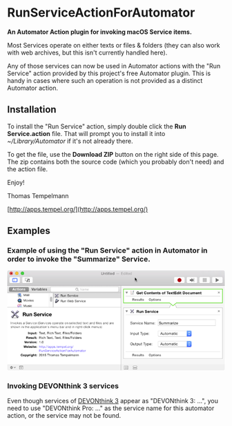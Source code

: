 # RunServiceActionForAutomator

**An Automator Action plugin for invoking macOS Service items.**

Most Services operate on either texts or files & folders (they can also work with web archives, but this isn't currently handled here).

Any of those services can now be used in Automator actions with the "Run Service" action provided by this project's free Automator plugin. This is handy in cases where such an operation is not provided as a distinct Automator action.

## Installation

To install the "Run Service" action, simply double click the **Run Service.action** file. That will prompt you to install it into *~/Library/Automator* if it's not already there.

To get the file, use the **Download ZIP** button on the right side of this page. The zip contains both the source code (which you probably don't need) and the action file.

Enjoy!

Thomas Tempelmann

[http://apps.tempel.org/](http://apps.tempel.org/)

## Examples

### Example of using the "Run Service" action in Automator in order to invoke the "Summarize" Service.

![Run Service](Docs/RunService2.png "Example of using the 'Run Service' action")

### Invoking DEVONthink 3 services

Even though services of [DEVONthink 3](https://www.devontechnologies.com) appear as "DEVONthink 3: …", you need to use "DEVONthink Pro: …" as the service name for this automator action, or the service may not be found.

